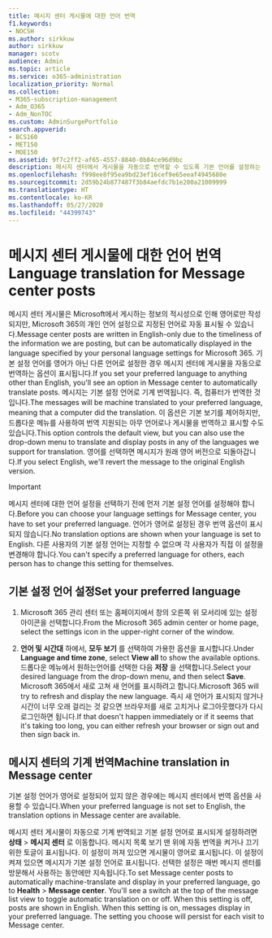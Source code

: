 ```yaml
---
title: 메시지 센터 게시물에 대한 언어 번역
f1.keywords:
- NOCSH
ms.author: sirkkuw
author: sirkkuw
manager: scotv
audience: Admin
ms.topic: article
ms.service: o365-administration
localization_priority: Normal
ms.collection:
- M365-subscription-management
- Adm_O365
- Adm_NonTOC
ms.custom: AdminSurgePortfolio
search.appverid:
- BCS160
- MET150
- MOE150
ms.assetid: 9f7c2ff2-af65-4557-8840-0b84ce96d9bc
description: 메시지 센터에서 게시물을 자동으로 번역할 수 있도록 기본 언어를 설정하는 방법을 배우게 됩니다.
ms.openlocfilehash: f998ee8f95ea9bd23ef16cef9e65eeaf4945680e
ms.sourcegitcommit: 2d59b24b877487f3b84aefdc7b1e200a21009999
ms.translationtype: HT
ms.contentlocale: ko-KR
ms.lasthandoff: 05/27/2020
ms.locfileid: "44399743"
---
```

# <a name="language-translation-for-message-center-posts"></a><span data-ttu-id="f026f-103">메시지 센터 게시물에 대한 언어 번역</span><span class="sxs-lookup"><span data-stu-id="f026f-103">Language translation for Message center posts</span></span>

<span data-ttu-id="f026f-104">메시지 센터 게시물은 Microsoft에서 게시하는 정보의 적시성으로 인해 영어로만 작성되지만, Microsoft 365의 개인 언어 설정으로 지정된 언어로 자동 표시될 수 있습니다.</span><span class="sxs-lookup"><span data-stu-id="f026f-104">Message center posts are written in English-only due to the timeliness of the information we are posting, but can be automatically displayed in the language specified by your personal language settings for Microsoft 365.</span></span> <span data-ttu-id="f026f-105">기본 설정 언어를 영어가 아닌 다른 언어로 설정한 경우 메시지 센터에 게시물을 자동으로 번역하는 옵션이 표시됩니다.</span><span class="sxs-lookup"><span data-stu-id="f026f-105">If you set your preferred language to anything other than English, you'll see an option in Message center to automatically translate posts.</span></span> <span data-ttu-id="f026f-106">메시지는 기본 설정 언어로 기계 번역됩니다. 즉, 컴퓨터가 번역한 것입니다.</span><span class="sxs-lookup"><span data-stu-id="f026f-106">The messages will be machine translated to your preferred language, meaning that a computer did the translation.</span></span> <span data-ttu-id="f026f-107">이 옵션은 기본 보기를 제어하지만, 드롭다운 메뉴를 사용하여 번역 지원되는 아무 언어로나 게시물을 번역하고 표시할 수도 있습니다.</span><span class="sxs-lookup"><span data-stu-id="f026f-107">This option controls the default view, but you can also use the drop-down menu to translate and display posts in any of the languages we support for translation.</span></span> <span data-ttu-id="f026f-108">영어를 선택하면 메시지가 원래 영어 버전으로 되돌아갑니다.</span><span class="sxs-lookup"><span data-stu-id="f026f-108">If you select English, we'll revert the message to the original English version.</span></span>
  
> [!IMPORTANT]
> <span data-ttu-id="f026f-109">메시지 센터에 대한 언어 설정을 선택하기 전에 먼저 기본 설정 언어를 설정해야 합니다.</span><span class="sxs-lookup"><span data-stu-id="f026f-109">Before you can choose your language settings for Message center, you have to set your preferred language.</span></span> <span data-ttu-id="f026f-110">언어가 영어로 설정된 경우 번역 옵션이 표시되지 않습니다.</span><span class="sxs-lookup"><span data-stu-id="f026f-110">No translation options are shown when your language is set to English.</span></span> <span data-ttu-id="f026f-111">다른 사용자의 기본 설정 언어는 지정할 수 없으며 각 사용자가 직접 이 설정을 변경해야 합니다.</span><span class="sxs-lookup"><span data-stu-id="f026f-111">You can't specify a preferred language for others, each person has to change this setting for themselves.</span></span> 
  
## <a name="set-your-preferred-language"></a><span data-ttu-id="f026f-112">기본 설정 언어 설정</span><span class="sxs-lookup"><span data-stu-id="f026f-112">Set your preferred language</span></span>

1. <span data-ttu-id="f026f-113">Microsoft 365 관리 센터 또는 홈페이지에서 창의 오른쪽 위 모서리에 있는 설정 아이콘을 선택합니다.</span><span class="sxs-lookup"><span data-stu-id="f026f-113">From the Microsoft 365 admin center or home page, select the settings icon in the upper-right corner of the window.</span></span>
  
2. <span data-ttu-id="f026f-114">**언어 및 시간대** 하에서, **모두 보기** 를 선택하여 가용한 옵션을 표시합니다.</span><span class="sxs-lookup"><span data-stu-id="f026f-114">Under **Language and time zone**, select **View all** to show the available options.</span></span> <span data-ttu-id="f026f-115">드롭다운 메뉴에서 원하는언어를 선택한 다음 **저장** 을 선택합니다.</span><span class="sxs-lookup"><span data-stu-id="f026f-115">Select your desired language from the drop-down menu, and then select **Save**.</span></span> <span data-ttu-id="f026f-116">Microsoft 365에서 새로 고쳐 새 언어를 표시하려고 합니다.</span><span class="sxs-lookup"><span data-stu-id="f026f-116">Microsoft 365 will try to refresh and display the new language.</span></span> <span data-ttu-id="f026f-117">즉시 새 언어가 표시되지 않거나 시간이 너무 오래 걸리는 것 같으면 브라우저를 새로 고치거나 로그아웃했다가 다시 로그인하면 됩니다.</span><span class="sxs-lookup"><span data-stu-id="f026f-117">If that doesn't happen immediately or if it seems that it's taking too long, you can either refresh your browser or sign out and then sign back in.</span></span>
  
## <a name="machine-translation-in-message-center"></a><span data-ttu-id="f026f-118">메시지 센터의 기계 번역</span><span class="sxs-lookup"><span data-stu-id="f026f-118">Machine translation in Message center</span></span>

<span data-ttu-id="f026f-119">기본 설정 언어가 영어로 설정되어 있지 않은 경우에는 메시지 센터에서 번역 옵션을 사용할 수 있습니다.</span><span class="sxs-lookup"><span data-stu-id="f026f-119">When your preferred language is not set to English, the translation options in Message center are available.</span></span>
  
<span data-ttu-id="f026f-p104">메시지 센터 게시물이 자동으로 기계 번역되고 기본 설정 언어로 표시되게 설정하려면 **상태** \> **메시지 센터** 로 이동합니다. 메시지 목록 보기 맨 위에 자동 번역을 켜거나 끄기 위한 토글이 표시됩니다. 이 설정이 꺼져 있으면 게시물이 영어로 표시됩니다. 이 설정이 켜져 있으면 메시지가 기본 설정 언어로 표시됩니다. 선택한 설정은 매번 메시지 센터를 방문해서 사용하는 동안에만 지속됩니다.</span><span class="sxs-lookup"><span data-stu-id="f026f-p104">To set Message center posts to automatically machine-translate and display in your preferred language, go to **Health** \> **Message center**. You'll see a switch at the top of the message list view to toggle automatic translation on or off. When this setting is off, posts are shown in English. When this setting is on, messages display in your preferred language. The setting you choose will persist for each visit to Message center.</span></span> 

  

